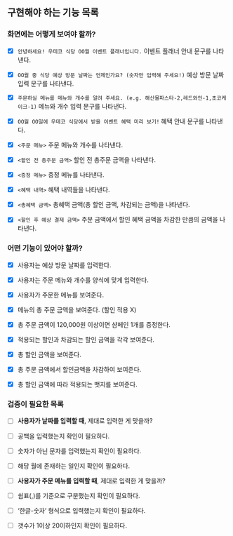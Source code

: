 ## 구현해야 하는 기능 목록
### 화면에는 어떻게 보여야 할까?
- [X] `안녕하세요! 우테코 식당 OO월 이벤트 플래너입니다.` 이벤트 플래너 안내 문구를 나타낸다.
- [X] `OO월 중 식당 예상 방문 날짜는 언제인가요? (숫자만 입력해 주세요!)` 예상 방문 날짜 입력 문구를 나타낸다.
- [X] `주문하실 메뉴를 메뉴와 개수를 알려 주세요. (e.g. 해산물파스타-2,레드와인-1,초코케이크-1)` 메뉴와 개수 입력 문구를 나타낸다.
- [X] `OO월 OO일에 우테코 식당에서 받을 이벤트 혜택 미리 보기!` 혜택 안내 문구를 나타낸다.
- [X] `<주문 메뉴>` 주문 메뉴와 개수를 나타낸다.
- [X] `<할인 전 총주문 금액>` 할인 전 총주문 금액을 나타낸다.
- [X] `<증정 메뉴>` 증정 메뉴를 나타낸다.
- [X] `<혜택 내역>` 혜택 내역들을 나타낸다.
- [X] `<총혜택 금액>` 총혜택 금액(총 할인 금액, 차감되는 금액)을 나타낸다.
- [X] `<할인 후 예상 결제 금액>` 주문 금액에서 할인 혜택 금액을 차감한 만큼의 금액을 나타낸다.


### 어떤 기능이 있어야 할까?
- [X]  사용자는 예상 방문 날짜를 입력한다.
- [X]  사용자는 주문 메뉴와 개수를 양식에 맞게 입력한다.
- [X]  사용자가 주문한 메뉴를 보여준다.
- [X]  메뉴의 총 주문 금액을 보여준다. (할인 적용 X)
- [X]  총 주문 금액이 120,000원 이상이면 샴페인 1개를 증정한다.
- [X]  적용되는 할인과 차감되는 할인 금액을 각각 보여준다.
- [X]  총 할인 금액을 보여준다.
- [X]  총 주문 금액에서 할인금액을 차감하여 보여준다.
- [X]  총 할인 금액에 따라 적용되는 뱃지를 보여준다.


### 검증이 필요한 목록
- [ ]  **사용자가 날짜를 입력할 때**, 제대로 입력한 게 맞을까?
- [ ]  공백을 입력했는지 확인이 필요하다.
- [ ]  숫자가 아닌 문자를 입력했는지 확인이 필요하다.
- [ ]  해당 월에 존재하는 일인지 확인이 필요하다.


- [ ]  **사용자가 주문 메뉴를 입력할 때**, 제대로 입력한 게 맞을까?
- [ ]  쉼표(,)를 기준으로 구분했는지 확인이 필요하다.
- [ ]  ‘한글-숫자’ 형식으로 입력했는지 확인이 필요하다.
- [ ]  갯수가 1이상 20이하인지 확인이 필요하다.
